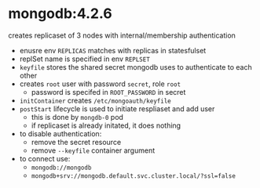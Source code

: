 # mongodb:4.2.6

creates replicaset of 3 nodes with internal/membership authentication

- enusre env `REPLICAS` matches with replicas in statesfulset
- replSet name is specified in env `REPLSET`
- `keyfile` stores the shared secret mongodb uses to authenticate to each other
- creates `root` user with password `secret`, role `root`
  - password is specifed in `ROOT_PASSWORD` in secret
- `initContainer` creates `/etc/mongoauth/keyfile`
- `postStart` lifecycle is used to initiate respliaset and add user
  - this is done by `mongdb-0` pod
  - if replicaset is already initated, it does nothing
- to disable authentication:
  - remove the secret resource
  - remove `--keyfile` container argument
- to connect use:
  - `mongodb://mongodb`
  - `mongodb+srv://mongodb.default.svc.cluster.local/?ssl=false`
